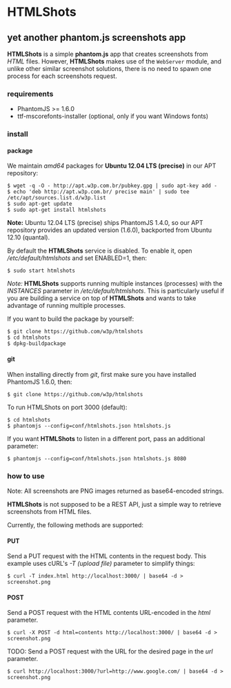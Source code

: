 # HTMLShots
## yet another phantom.js screenshots app

**HTMLShots** is a simple **phantom.js** app that creates screenshots from *HTML* files. However, **HTMLShots** makes use
of the `WebServer` module, and unlike other similar screenshot solutions, there is no need to spawn one
process for each screenshots request.

### requirements

* PhantomJS >= 1.6.0
* ttf-mscorefonts-installer (optional, only if you want Windows fonts)

### install

#### package

We maintain *amd64* packages for **Ubuntu 12.04 LTS (precise)** in our APT repository:

    $ wget -q -O - http://apt.w3p.com.br/pubkey.gpg | sudo apt-key add -
    $ echo 'deb http://apt.w3p.com.br/ precise main' | sudo tee /etc/apt/sources.list.d/w3p.list
    $ sudo apt-get update
    $ sudo apt-get install htmlshots

**Note:** Ubuntu 12.04 LTS (precise) ships PhantomJS 1.4.0, so our APT repository provides an updated version (1.6.0),
backported from Ubuntu 12.10 (quantal).

By default the **HTMLShots** service is disabled. To enable it, open */etc/default/htmlshots* and set ENABLED=1, then:

    $ sudo start htmlshots

*Note:* **HTMLShots** supports running multiple instances (processes) with the *INSTANCES* parameter in */etc/default/htmlshots*.
This is particularly useful if you are building a service on top of **HTMLShots** and wants to take advantage of running multiple
processes.

If you want to build the package by yourself:

    $ git clone https://github.com/w3p/htmlshots
    $ cd htmlshots
    $ dpkg-buildpackage

#### git

When installing directly from *git*, first make sure you have installed PhantomJS 1.6.0, then:

    $ git clone https://github.com/w3p/htmlshots

To run HTMLShots on port 3000 (default):

    $ cd htmlshots
    $ phantomjs --config=conf/htmlshots.json htmlshots.js

If you want **HTMLShots** to listen in a different port, pass an additional parameter:

    $ phantomjs --config=conf/htmlshots.json htmlshots.js 8080

### how to use

Note: All screenshots are PNG images returned as base64-encoded strings.

**HTMLShots** is not supposed to be a REST API, just a simple way to retrieve screenshots from HTML files.

Currently, the following methods are supported:

#### PUT

Send a PUT request with the HTML contents in the request body. This example uses cURL's *-T (upload file)* parameter
to simplify things:

    $ curl -T index.html http://localhost:3000/ | base64 -d > screenshot.png

#### POST

Send a POST request with the HTML contents URL-encoded in the *html* parameter.

    $ curl -X POST -d html=contents http://localhost:3000/ | base64 -d > screenshot.png

TODO: Send a POST request with the URL for the desired page in the *url* parameter.

    $ curl http://localhost:3000/?url=http://www.google.com/ | base64 -d > screenshot.png
